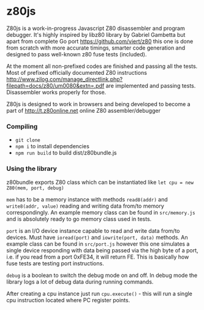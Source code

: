 # z80js

Z80js is a work-in-progress Javascript Z80 disassembler and program debugger.
It's highly inspired by libz80 library by Gabriel Gambetta but apart from complete Go port
https://github.com/viert/z80 this one is done from scratch with more accurate timings, smarter
code generation and designed to pass well-known z80 fuse tests (included).

At the moment all non-prefixed codes are finished and passing all the tests. Most of prefixed officially documented
Z80 instructions http://www.zilog.com/manage_directlink.php?filepath=docs/z80/um0080&extn=.pdf are implemented and
passing tests. Disassembler works properly for those.

Z80js is designed to work in browsers and being developed to become a part of http://t.z80online.net online Z80 assembler/debugger

### Compiling

- `git clone`
- `npm i` to install dependencies
- `npm run build` to build dist/z80bundle.js

### Using the library

z80bundle exports Z80 class which can be instantiated like `let cpu = new Z80(mem, port, debug)`

`mem` has to be a memory instance with methods `read8(addr)` and `write8(addr, value)` reading and writing data
from/to memory correspondingly. An example memory class can be found in `src/memory.js` and is absolutely ready to go
memory class used in tests.

`port` is an I/O device instance capable to read and write data from/to devices. Must have `ioread(port)` and `iowrite(port, data)` methods. An example class can be found in `src/port.js` however this one simulates a single device responding with
data being passed via the high byte of a port, i.e. if you read from a port 0xFE34, it will return FE. This is basically how fuse tests are testing port instructions.

`debug` is a boolean to switch the debug mode on and off. In debug mode the library logs a lot of debug data during running commands.

After creating a cpu instance just run `cpu.execute()` - this will run a single cpu instruction located where PC register points.
